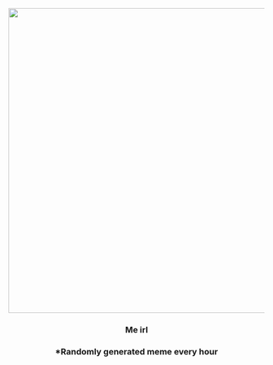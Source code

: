 <p align="center">
        <img src="https://i.redd.it/mad5n8towis81.jpg" width="600" height="600">
        </p>
        <h3 align="center">Me irl</h3>
        <h3 align="center">*Randomly generated meme every hour</h3>
    